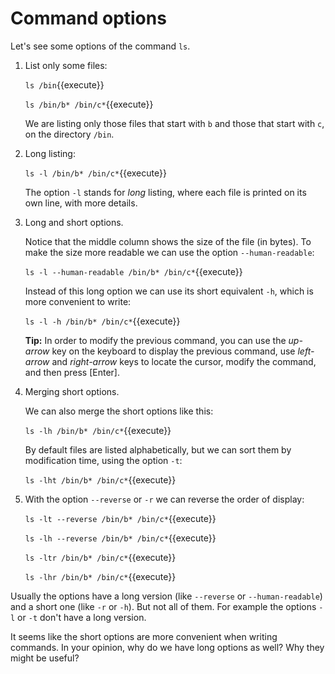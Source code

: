 # Command options

Let's see some options of the command `ls`.

1. List only some files:

   `ls /bin`{{execute}}

   `ls /bin/b* /bin/c*`{{execute}}

   We are listing only those files that start with `b` and those that
   start with `c`, on the directory `/bin`.

2. Long listing:

   `ls -l /bin/b* /bin/c*`{{execute}}

   The option `-l` stands for _long_ listing, where each file is
   printed on its own line, with more details.

3. Long and short options.

   Notice that the middle column shows the size of the file (in
   bytes). To make the size more readable we can use the option
   `--human-readable`:

   `ls -l --human-readable /bin/b* /bin/c*`{{execute}}

   Instead of this long option we can use its short equivalent `-h`,
   which is more convenient to write:

   `ls -l -h /bin/b* /bin/c*`{{execute}}
   
   **Tip:** In order to modify the previous command, you can use the
   _up-arrow_ key on the keyboard to display the previous command, use
   _left-arrow_ and _right-arrow_ keys to locate the cursor, modify
   the command, and then press [Enter].

4. Merging short options.

   We can also merge the short options like this:

   `ls -lh /bin/b* /bin/c*`{{execute}}

   By default files are listed alphabetically, but we can sort them
   by modification time, using the option `-t`:

   `ls -lht /bin/b* /bin/c*`{{execute}}

5. With the option `--reverse` or `-r` we can reverse the order of
   display:

   `ls -lt --reverse /bin/b* /bin/c*`{{execute}}

   `ls -lh --reverse /bin/b* /bin/c*`{{execute}}

   `ls -ltr /bin/b* /bin/c*`{{execute}}

   `ls -lhr /bin/b* /bin/c*`{{execute}}

Usually the options have a long version (like `--reverse` or
`--human-readable`) and a short one (like `-r` or `-h`). But not
all of them. For example the options `-l` or `-t` don't have a long
version.

It seems like the short options are more convenient when writing
commands. In your opinion, why do we have long options as well? Why
they might be useful?
